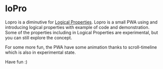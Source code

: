 # loPro

Lopro is a diminutive for [Logical Properties](https://developer.mozilla.org/en-US/docs/Web/CSS/CSS_logical_properties_and_values#reference). Lopro is a small PWA using and introducing logical properties with example of code and demonstration. Some of the properties including in Logical Properties are experimental, but you can still explore the concept. 

For some more fun, the PWA have some animation thanks to scroll-timeline which is also in experimental state. 

Have fun :)
